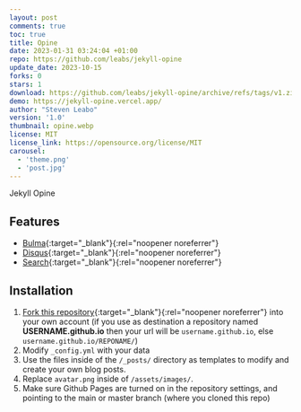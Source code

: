 ```yaml
---
layout: post
comments: true
toc: true
title: Opine
date: 2023-01-31 03:24:04 +01:00
repo: https://github.com/leabs/jekyll-opine
update_date: 2023-10-15
forks: 0
stars: 1
download: https://github.com/leabs/jekyll-opine/archive/refs/tags/v1.zip
demo: https://jekyll-opine.vercel.app/
author: "Steven Leabo"
version: '1.0'
thumbnail: opine.webp
license: MIT
license_link: https://opensource.org/license/MIT
carousel:
  - 'theme.png'
  - 'post.jpg'
---
```


Jekyll Opine

## Features

* [Bulma](https://bulma.io/){:target="_blank"}{:rel="noopener noreferrer"}
* [Disqus](https://disqus.com/){:target="_blank"}{:rel="noopener noreferrer"}
* [Search](https://github.com/christian-fei/Simple-Jekyll-Search){:target="_blank"}{:rel="noopener noreferrer"}

## Installation

1. [Fork this repository](https://github.com/leabs/jekyll-opine/fork/){:target="_blank"}{:rel="noopener noreferrer"} into your own account (if you use as destination a repository named **USERNAME.github.io** then your url will be `username.github.io`, else `username.github.io/REPONAME/`)
2. Modify `_config.yml` with your data
3. Use the files inside of the `/_posts/` directory as templates to modify and create your own blog posts.
4. Replace `avatar.png` inside of `/assets/images/`.
5. Make sure Github Pages are turned on in the repository settings, and pointing to the main or master branch (where you cloned this repo)
